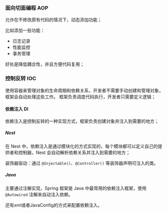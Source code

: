 
### 面向切面编程 AOP
允许在不修改原有代码的情况下，动态添加功能；

比如添加一些功能：
- 日志记录
- 性能监控
- 事务管理

好处是降低耦合性，并且方便代码复用；

### 控制反转 IOC

使用容器来管理对象的生命周期和依赖关系，开发者不需要手动创建和管理对象，框架会自动处理这些工作。
框架负责调度代码执行，开发者只需要定义逻辑；

#### 依赖注入 DI
依赖注入是控制反转的一种实现方式，框架负责创建对象并注入到需要的地方；

##### Nest
在 Nest 中，依赖注入是通过模块化的方式实现的，每个模块都可以定义自己的提供者和控制器，Nest 会自动解析依赖关系并注入到需要的地方；

装饰器驱动：通过 `@Injectable()`、`@Controller()` 等装饰器声明可注入的类。

##### Java
主要通过注解实现，Spring 框架是 Java 中最常用的依赖注入框架，使用 `@Autowired` 注解来自动注入依赖。

还有xml或者JavaConfig的方式来配置依赖注入。